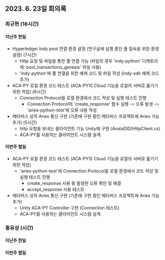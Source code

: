 ## 2023. 6. 23일 회의록

### 최규현 (18시간)

#### 지난주 한일
  - Hyperledger Indy pool 연결 환경 설정 (연구실에 실행 중인 풀 접속을 위한 환경 설정) (7시간)
    - Http 요청 및 파일을 통한 풀 연결 가능 (파일의 경우 'indy-python' 디렉토리에 'pool_transactions_genesis' 파일 사용)
    - 'indy-python'에 풀 연결을 위한 예제 코드 및 파일 작성 (indy-sdk 예제 코드 추가)
  - ACA-PY 로컬 환경 코드 테스트 (ACA-PY의 Cloud 기능을 로컬의 서버로 옮기기 위한 작업) (6시간) 
    - Connection Protocol을 로컬 환경에서 코드 작성 및 실행 테스트 진행
      - Connection Protocol의 'create_response' 함수 실행 -> 오류 발생 -> 'aries-python-test'에 오류 내용 작성
  - 메타버스 상의 Aries 통신 구현 (기존에 구현 중인 메타버스 프로젝트에 Aries 기능 추가) (5시간)
    - http 요청을 보내는 클라이언트 기능 Unity에 구현 (AvataDID/HttpClient.cs)
    - ACA-PY를 사용하는 클라이언트 시스템 설계

#### 이번주 할일
  - ACA-PY 로컬 환경 코드 테스트 (ACA-PY의 Cloud 기능을 로컬의 서버로 옮기기 위한 작업)
    - 'aries-python-test'에 Connection Protocol을 로컬 환경에서 코드 작성 및 실행 테스트 진행
      - create_response 사용 중 발생한 오류 확인 및 해결
      - accept_response 사용 테스트
  - 메타버스 상의 Aries 통신 구현 (기존에 구현 중인 메타버스 프로젝트에 Aries 기능 추가)
    - Unity ACA-PY Controller 구현 (Connection 테스트)
    - ACA-PY를 사용하는 클라이언트 시스템 설계


### 홍유성 (시간) 

#### 지난주 한일 





#### 이번주 할일
